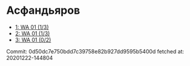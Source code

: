 # Асфандьяров
- [1: WA 01 (1/3)](1.md)
- [2: WA 01 (1/3)](2.md)
- [3: WA 01 (0/2)](3.md)

Commit: 0d50dc7e750bdd7c39758e82b927dd9595b5400d
 fetched at: 20201222-144804
